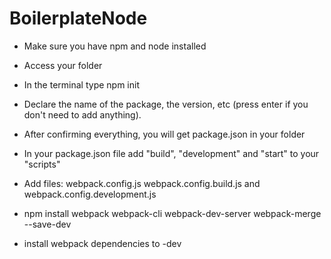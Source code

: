 # BoilerplateNode

- Make sure you have npm and node installed

* Access your folder
* In the terminal type npm init
* Declare the name of the package, the version, etc (press enter if you don't need to add anything).
* After confirming everything, you will get package.json in your folder

* In your package.json file add "build", "development" and "start" to your "scripts"

* Add files: webpack.config.js webpack.config.build.js and webpack.config.development.js

* npm install webpack webpack-cli webpack-dev-server webpack-merge --save-dev

* install webpack dependencies to -dev
